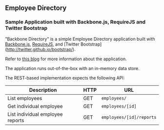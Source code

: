 ## Employee Directory ##

### Sample Application built with Backbone.js, RequireJS and Twitter Bootstrap ###

"Backbone Directory" is a simple Employee Directory application built with [Backbone.js](http://backbonejs.org), [RequireJS](http://requirejs.org/), and [Twitter Bootstrap] (http://twitter.github.io/bootstrap/).

Refer to [this blog](http://coenraets.org) for more information about the application.


The application runs out-of-the-box with an in-memory data store.

The REST-based implementation expects the following API:

Description                     | HTTP | URL
--------------------------------|------|----
List employees                  | GET  |`employees/`
Get individual employee         | GET  |`employees/[id]`
List individual employee reports| GET  |`employees/[id]/reports`
